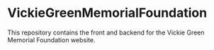 # VickieGreenMemorialFoundation
This repository contains the front and backend for the Vickie Green Memorial Foundation website.
